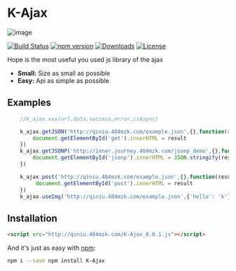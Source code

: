 # K-Ajax

![image](http://qiniu.404mzk.com/K-Ajax.png)

[![Build Status](https://travis-ci.org/mzkmzk/K-Ajax.png?style=flat)](https://travis-ci.org/mzkmzk/K-Ajax)
[![npm version](https://img.shields.io/npm/v/K-Ajax.svg?style=flat)](https://www.npmjs.com/package/K-Ajax)
[![Downloads](https://img.shields.io/npm/dt/K-Ajax.svg?style=flat)](https://www.npmjs.com/package/K-Ajax)
[![License](https://img.shields.io/npm/l/K-Ajax.svg?style=flat)](https://www.npmjs.com/package/K-Ajax)

Hope is the most useful you used js library of the ajax 

* **Small:** Size as small as possible
* **Easy:** Api as simple as possible

## Examples

```javascript
    //k_ajax.xxx(url,data,success,error,isAsync)

    k_ajax.getJSON('http://qiniu.404mzk.com/example.json',{},function(result){
        document.getElementById('get').innerHTML = result
    })
    k_ajax.getJSONP('http://inner.journey.404mzk.com/jsonp_demo',{},function(result){
        document.getElementById('jsonp').innerHTML = JSON.stringify(result)
    })

    k_ajax.post('http://qiniu.404mzk.com/example.json',{},function(result){
         document.getElementById('post').innerHTML = result
    })
    k_ajax.useImg('http://qiniu.404mzk.com/example.json',{'hello': 'k'})
```

## Installation

```html
<script src="http://qiniu.404mzk.com/K-Ajax_0.0.1.js"></script>
```

And it's just as easy with [npm](http://npmjs.com):

```sh
npm i --save npm install K-Ajax 
```

